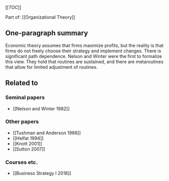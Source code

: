 [[_TOC_]]

Part of: [[Organizational Theory]]

## One-paragraph summary
Economic theory assumes that firms maximize profits, but the reality is that firms do not freely choose their strategy and implement changes. There is significant path dependence. Nelson and Winter were the first to formalize this view. They hold that routines are sustained, and there are metaroutines that allow for limited adjustment of routines.

## Related to

### Seminal papers
* [[Nelson and Winter 1982]]

### Other papers
* [[Tushman and Anderson 1986]]
* [[Helfat 1994]]
* [[Knott 2001]]
* [[Sutton 2007]]

### Courses etc.
* [[Business Strategy I 2018]]